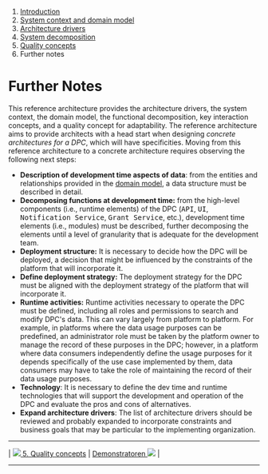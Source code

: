 1. [Introduction](index.md)
2. [System context and domain model](system-context.md)
3. [Architecture drivers](drivers.md)
4. [System decomposition](decomposition.md)
5. [Quality concepts](quality.md)
6. Further notes

# Further Notes

This reference architecture provides the architecture drivers, the system context, the domain model, the functional decomposition, key interaction concepts, and a quality concept for adaptability. The reference architecture aims to provide architects with a head start when designing _concrete architectures for a DPC_, which will have specificities. Moving from this reference architecture to a concrete architecture requires observing the following next steps:

- **Description of development time aspects of data**: from the entities and relationships provided in the [domain model](system-context.md#domain-model), a data structure must be described in detail.
- **Decomposing functions at development time:** from the high-level components (i.e., runtime elements) of the DPC (<kbd>API</kbd>, <kbd>UI</kbd>, <kbd>Notification Service</kbd>, <kbd>Grant Service</kbd>, etc.), development time elements (i.e., modules) must be described, further decomposing the elements until a level of granularity that is adequate for the development team.
- **Deployment structure:** It is necessary to decide how the DPC will be deployed, a decision that might be influenced by the constraints of the platform that will incorporate it.
- **Define deployment strategy:** The deployment strategy for the DPC must be aligned with the deployment strategy of the platform that will incorporate it.
- **Runtime activities:** Runtime activities necessary to operate the DPC must be defined, including all roles and permissions to search and modify DPC's data. This can vary largely from platform to platform. For example, in platforms where the data usage purposes can be predefined, an administrator role must be taken by the platform owner to manage the record of these purposes in the DPC; however, in a platform where data consumers independently define the usage purposes for it depends specifically of the use case implemented by them, data consumers may have to take the role of maintaining the record of their data usage purposes.
- **Technology**: It is necessary to define the dev time and runtime technologies that will support the development and operation of the DPC and evaluate the pros and cons of alternatives.
- **Expand architecture drivers**: The list of architecture drivers should be reviewed and probably expanded to incorporate constraints and business goals that may be particular to the implementing organization.

****

| [![](/Daccord/assets/images/backward-solid.svg) 5. Quality concepts](quality) | [Demonstratoren ![](/Daccord/assets/images/forward-solid.svg)](../Demonstratoren) |

****
